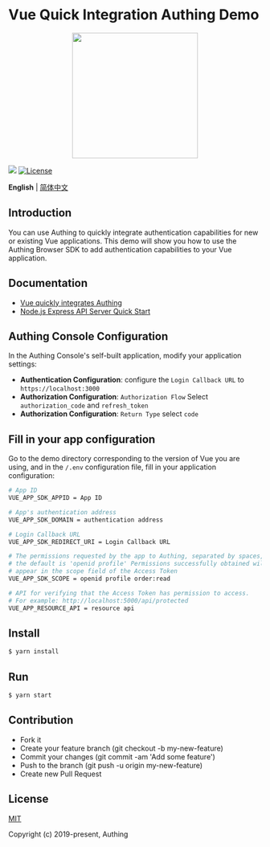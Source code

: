 # Vue Quick Integration Authing Demo

<div align=center>
  <img width="250" src="https://files.authing.co/authing-console/authing-logo-new-20210924.svg" />
</div>

<a href="https://forum.authing.cn/" target="_blank"><img src="https://img.shields.io/badge/chat-forum-blue" /></a>
<a href="https://opensource.org/licenses/MIT" target="_blank"><img src="https://img.shields.io/badge/License-MIT-success" alt="License"></a>

**English** | [简体中文](./README.zh-CN.md)

## Introduction

You can use Authing to quickly integrate authentication capabilities for new or existing Vue applications. This demo will show you how to use the Authing Browser SDK to add authentication capabilities to your Vue application.


## Documentation

- [Vue quickly integrates Authing](https://docs.authing.cn/v2/en/quickstarts/spa/vue.html)
- [Node.js Express API Server Quick Start](https://docs.authing.cn/v2/en/quickstarts/apiServer/nodeJsExpress/)


## Authing Console Configuration

In the Authing Console's self-built application, modify your application settings:

- **Authentication Configuration**: configure the `Login Callback URL` to `https://localhost:3000`
- **Authorization Configuration**: `Authorization Flow` Select `authorization_code` and `refresh_token`
- **Authorization Configuration**: `Return Type` select `code`


## Fill in your app configuration

Go to the demo directory corresponding to the version of Vue you are using, and in the `/.env` configuration file, fill in your application configuration:


```bash
# App ID
VUE_APP_SDK_APPID = App ID

# App's authentication address
VUE_APP_SDK_DOMAIN = authentication address

# Login Callback URL
VUE_APP_SDK_REDIRECT_URI = Login Callback URL

# The permissions requested by the app to Authing, separated by spaces, 
# the default is 'openid profile' Permissions successfully obtained will 
# appear in the scope field of the Access Token
VUE_APP_SDK_SCOPE = openid profile order:read

# API for verifying that the Access Token has permission to access.
# For example: http://localhost:5000/api/protected
VUE_APP_RESOURCE_API = resource api
```


## Install

```bash
$ yarn install
```

## Run

```bash
$ yarn start
```

## Contribution

- Fork it
- Create your feature branch (git checkout -b my-new-feature)
- Commit your changes (git commit -am 'Add some feature')
- Push to the branch (git push -u origin my-new-feature)
- Create new Pull Request

## License

[MIT](https://opensource.org/licenses/MIT)

Copyright (c) 2019-present, Authing
